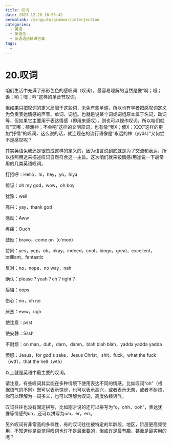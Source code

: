 ```yaml
---
title: 叹词
date: 2023-12-28 16:55:42
permalink: /yingyutu/grammar/interjection
categories:
  - 英语
  - 英语兔
  - 英语语法精讲合集
tags:
  - 
---
```

# 20.叹词

‍咱们生活中充满了形形色色的感叹词（叹词），最容易理解的当然是像‍‍“啊；哦；诶；哟；嘿；哼”这样的单音节叹词。

<!-- more -->


但如果只把叹词的定义局限于这些词，未免有些单调，所以也有学者把感叹词定义为‍‍负责表达情感的声音、单词、词组。也就是说某个词或词组原本属于名词，动词等，但如果它主要用于表达情感（即用来感叹），则也可以视作‍‍叹词，所以咱们就有“天哪；额滴神；不会吧”这样的文明叹词，也有像“我X；傻X；XXX”这样的更加“抒情”的叹词，这么说的话，就连现在的流行语像是“永远的神（yyds）”又何尝不是感叹呢？‍‍

其实英语兔我还是很赞成这样的定义的，‍‍因为语言说到底就是为了交流和表达，所以按照用途来描述叹词自然符合这一主旨。‍‍这次咱们就来按情感/用途说一下最常用的几类英语叹词。


打招呼：Hello，hi，hey，yo，hiya

惊讶：oh my god，wow，oh boy

犹豫：well

高兴：yay，thank god

感动：Aww

疼痛：Ouch

鼓励：bravo，come on（c'mon）

赞同：yes，yep，ok，okay，indeed，cool，bingo，great，excellent，brilliant，fantastic

反对：no，nope，no way，nah

确认：please？yeah？eh？right？

后悔：oops

伤心：no，oh no

厌恶：eww，ugh

使注意：psst

使安静：Sssh

不耐烦：on man，duh，darn，damn，blah blah blah，yadda yadda yadda

愤怒：Jesus，for god's sake，Jesus Christ，shit，fuck，what the fuck（wtf），that the hell（wth）




以上就是英语中最主要的叹词。‍‍

请注意，有些叹词其实能在多种情境下使用表达不同的情感。‍‍比如叹词“oh”（根据语气的不同）既可以表示惊讶，也可以表示高兴，或者表示无奈‍‍，或者不耐烦，你可以理解为一词多义，也可以理解为叹词，高度依赖语气。

叹词往往也没有固定拼写，比如刚才说的还可以拼写为“o，ohh，ooh”，‍‍表达犹豫等情感的uh，还可以拼写为um，er，err。‍‍

另外叹词有非常高的多样性，有的叹词往往被特定的年龄段，地区，阶层更高频使用，‍‍不知道你是否觉得叹词也许不是最重要的，但或许是最有趣，甚至是最实用的呢？‍